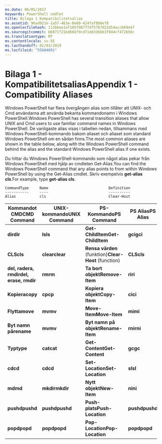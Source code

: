 ```yaml
---
ms.date: 06/05/2017
keywords: PowerShell cmdlet
title: Bilaga 1 Kompatibilitetsalias
ms.assetid: 96ad921e-1a57-463e-8e60-424faf8b6ef8
ms.openlocfilehash: 113bbee1af185f98777df5767022d54accb69447
ms.sourcegitcommit: b6871f21bd666f9cd71dd336bb3f844cf472b56c
ms.translationtype: MT
ms.contentlocale: sv-SE
ms.lasthandoff: 02/03/2019
ms.locfileid: "55684691"
---
```

# <a name="appendix-1---compatibility-aliases"></a><span data-ttu-id="55976-103">Bilaga 1 - Kompatibilitetsalias</span><span class="sxs-lookup"><span data-stu-id="55976-103">Appendix 1 - Compatibility Aliases</span></span>

<span data-ttu-id="55976-104">Windows PowerShell har flera övergången alias som tillåter att UNIX- och Cmd användarna att använda bekanta kommandonamn i Windows PowerShell.</span><span class="sxs-lookup"><span data-stu-id="55976-104">Windows PowerShell has several transition aliases that allow UNIX and Cmd users to use familiar command names in Windows PowerShell.</span></span> <span data-ttu-id="55976-105">De vanligaste alias visas i tabellen nedan, tillsammans med Windows PowerShell-kommando bakom aliaset och aliaset som standard Windows PowerShell om en sådan finns.</span><span class="sxs-lookup"><span data-stu-id="55976-105">The most common aliases are shown in the table below, along with the Windows PowerShell command behind the alias and the standard Windows PowerShell alias if one exists.</span></span>

<span data-ttu-id="55976-106">Du hittar du Windows PowerShell-kommando som något alias pekar från Windows PowerShell med hjälp av cmdleten Get-Alias.</span><span class="sxs-lookup"><span data-stu-id="55976-106">You can find the Windows PowerShell command that any alias points to from within Windows PowerShell by using the Get-Alias cmdlet.</span></span> <span data-ttu-id="55976-107">Skriv exempelvis **get-alias cls**.</span><span class="sxs-lookup"><span data-stu-id="55976-107">For example, type **get-alias cls**.</span></span>

```
CommandType     Name                            Definition
-----------     ----                            ----------
Alias           cls                             Clear-Host
```

|<span data-ttu-id="55976-108">Kommandot CMD</span><span class="sxs-lookup"><span data-stu-id="55976-108">CMD Command</span></span>|<span data-ttu-id="55976-109">UNIX-kommando</span><span class="sxs-lookup"><span data-stu-id="55976-109">UNIX Command</span></span>|<span data-ttu-id="55976-110">PS-Kommando</span><span class="sxs-lookup"><span data-stu-id="55976-110">PS Command</span></span>|<span data-ttu-id="55976-111">PS Alias</span><span class="sxs-lookup"><span data-stu-id="55976-111">PS Alias</span></span>|
|---------------|----------------|--------------|------------|
|<span data-ttu-id="55976-112">**dir**</span><span class="sxs-lookup"><span data-stu-id="55976-112">**dir**</span></span>|<span data-ttu-id="55976-113">**ls**</span><span class="sxs-lookup"><span data-stu-id="55976-113">**ls**</span></span>|<span data-ttu-id="55976-114">**Get-ChildItem**</span><span class="sxs-lookup"><span data-stu-id="55976-114">**Get-ChildItem**</span></span>|<span data-ttu-id="55976-115">**gci**</span><span class="sxs-lookup"><span data-stu-id="55976-115">**gci**</span></span>|
|<span data-ttu-id="55976-116">**CLS**</span><span class="sxs-lookup"><span data-stu-id="55976-116">**cls**</span></span>|<span data-ttu-id="55976-117">**clear**</span><span class="sxs-lookup"><span data-stu-id="55976-117">**clear**</span></span>|<span data-ttu-id="55976-118">**Rensa värden** (funktion)</span><span class="sxs-lookup"><span data-stu-id="55976-118">**Clear-Host** (function)</span></span>|<span data-ttu-id="55976-119">**CLS**</span><span class="sxs-lookup"><span data-stu-id="55976-119">**cls**</span></span>|
|<span data-ttu-id="55976-120">**del, radera, rmdir**</span><span class="sxs-lookup"><span data-stu-id="55976-120">**del, erase, rmdir**</span></span>|<span data-ttu-id="55976-121">**rm**</span><span class="sxs-lookup"><span data-stu-id="55976-121">**rm**</span></span>|<span data-ttu-id="55976-122">**Ta bort objekt**</span><span class="sxs-lookup"><span data-stu-id="55976-122">**Remove-Item**</span></span>|<span data-ttu-id="55976-123">**ri**</span><span class="sxs-lookup"><span data-stu-id="55976-123">**ri**</span></span>|
|<span data-ttu-id="55976-124">**Kopiera**</span><span class="sxs-lookup"><span data-stu-id="55976-124">**copy**</span></span>|<span data-ttu-id="55976-125">**cp**</span><span class="sxs-lookup"><span data-stu-id="55976-125">**cp**</span></span>|<span data-ttu-id="55976-126">**Kopiera objekt**</span><span class="sxs-lookup"><span data-stu-id="55976-126">**Copy-Item**</span></span>|<span data-ttu-id="55976-127">**ci**</span><span class="sxs-lookup"><span data-stu-id="55976-127">**ci**</span></span>|
|<span data-ttu-id="55976-128">**Flytta**</span><span class="sxs-lookup"><span data-stu-id="55976-128">**move**</span></span>|<span data-ttu-id="55976-129">**mv**</span><span class="sxs-lookup"><span data-stu-id="55976-129">**mv**</span></span>|<span data-ttu-id="55976-130">**Move-Item**</span><span class="sxs-lookup"><span data-stu-id="55976-130">**Move-Item**</span></span>|<span data-ttu-id="55976-131">**mi**</span><span class="sxs-lookup"><span data-stu-id="55976-131">**mi**</span></span>|
|<span data-ttu-id="55976-132">**Byt namn på**</span><span class="sxs-lookup"><span data-stu-id="55976-132">**rename**</span></span>|<span data-ttu-id="55976-133">**mv**</span><span class="sxs-lookup"><span data-stu-id="55976-133">**mv**</span></span>|<span data-ttu-id="55976-134">**Byt namn på objekt**</span><span class="sxs-lookup"><span data-stu-id="55976-134">**Rename-Item**</span></span>|<span data-ttu-id="55976-135">**rni**</span><span class="sxs-lookup"><span data-stu-id="55976-135">**rni**</span></span>|
|<span data-ttu-id="55976-136">**Typ**</span><span class="sxs-lookup"><span data-stu-id="55976-136">**type**</span></span>|<span data-ttu-id="55976-137">**cat**</span><span class="sxs-lookup"><span data-stu-id="55976-137">**cat**</span></span>|<span data-ttu-id="55976-138">**Get-Content**</span><span class="sxs-lookup"><span data-stu-id="55976-138">**Get-Content**</span></span>|<span data-ttu-id="55976-139">**gc**</span><span class="sxs-lookup"><span data-stu-id="55976-139">**gc**</span></span>|
|<span data-ttu-id="55976-140">**cd**</span><span class="sxs-lookup"><span data-stu-id="55976-140">**cd**</span></span>|<span data-ttu-id="55976-141">**cd**</span><span class="sxs-lookup"><span data-stu-id="55976-141">**cd**</span></span>|<span data-ttu-id="55976-142">**Set-Location**</span><span class="sxs-lookup"><span data-stu-id="55976-142">**Set-Location**</span></span>|<span data-ttu-id="55976-143">**sl**</span><span class="sxs-lookup"><span data-stu-id="55976-143">**sl**</span></span>|
|<span data-ttu-id="55976-144">**md**</span><span class="sxs-lookup"><span data-stu-id="55976-144">**md**</span></span>|<span data-ttu-id="55976-145">**mkdir**</span><span class="sxs-lookup"><span data-stu-id="55976-145">**mkdir**</span></span>|<span data-ttu-id="55976-146">**Nytt objekt**</span><span class="sxs-lookup"><span data-stu-id="55976-146">**New-Item**</span></span>|<span data-ttu-id="55976-147">**ni**</span><span class="sxs-lookup"><span data-stu-id="55976-147">**ni**</span></span>|
|<span data-ttu-id="55976-148">**pushd**</span><span class="sxs-lookup"><span data-stu-id="55976-148">**pushd**</span></span>|<span data-ttu-id="55976-149">**pushd**</span><span class="sxs-lookup"><span data-stu-id="55976-149">**pushd**</span></span>|<span data-ttu-id="55976-150">**Push-plats**</span><span class="sxs-lookup"><span data-stu-id="55976-150">**Push-Location**</span></span>|<span data-ttu-id="55976-151">**pushd**</span><span class="sxs-lookup"><span data-stu-id="55976-151">**pushd**</span></span>|
|<span data-ttu-id="55976-152">**popd**</span><span class="sxs-lookup"><span data-stu-id="55976-152">**popd**</span></span>|<span data-ttu-id="55976-153">**popd**</span><span class="sxs-lookup"><span data-stu-id="55976-153">**popd**</span></span>|<span data-ttu-id="55976-154">**Pop-Location**</span><span class="sxs-lookup"><span data-stu-id="55976-154">**Pop-Location**</span></span>|<span data-ttu-id="55976-155">**popd**</span><span class="sxs-lookup"><span data-stu-id="55976-155">**popd**</span></span>|